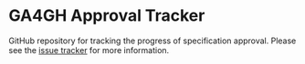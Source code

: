 # GA4GH Approval Tracker
GitHub repository for tracking the progress of specification approval. Please see the [issue tracker](/ga4gh/approval-tracker/issues) for more information.
